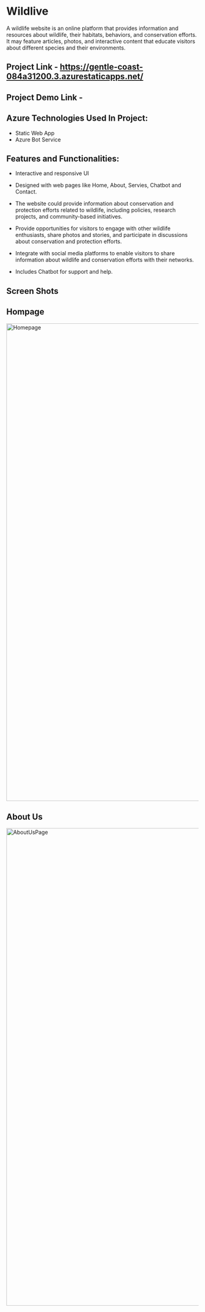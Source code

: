# Wildlive

A wildlife website is an online platform that provides information and resources about wildlife, their habitats, behaviors, and conservation efforts. It may feature articles, photos, and interactive content that educate visitors about different species and their environments.

## Project Link - https://gentle-coast-084a31200.3.azurestaticapps.net/

## Project Demo Link - 

## Azure Technologies Used In Project:
- Static Web App
- Azure Bot Service


## Features and Functionalities:

- Interactive and responsive UI

- Designed with web pages like Home, About, Servies, Chatbot and Contact.

- The website could provide information about conservation and protection efforts related to wildlife, including policies, research projects, and community-based initiatives.

- Provide opportunities for visitors to engage with other wildlife enthusiasts, share photos and stories, and participate in discussions about conservation and protection efforts.

- Integrate with social media platforms to enable visitors to share information about wildlife and conservation efforts with their networks.

- Includes Chatbot for support and help.

## Screen Shots

## Hompage

<img width="1248" alt="Homepage" src="https://user-images.githubusercontent.com/124880313/236373610-9639cfc2-bb21-4478-b674-06ac2594b820.png">

## About Us

<img width="1248" alt="AboutUsPage" src="https://user-images.githubusercontent.com/124880313/236374000-9f830a24-7396-4d3a-8b47-fbf161233a18.png">


